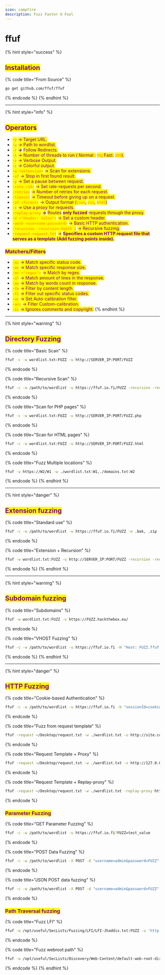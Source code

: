 ```yaml
---
icon: campfire
description: Fuzz Faster U Fool
---
```


# ffuf

{% hint style="success" %}
## <mark style="color:purple;">Installation</mark>

{% code title="From Source" %}
```bash
go get github.com/ffuf/ffuf
```
{% endcode %}
{% endhint %}

***

{% hint style="info" %}
## <mark style="color:purple;">Operators</mark>

* <mark style="color:orange;">**`-u`**</mark> <mark style="color:purple;">-> Target URL.</mark>
* <mark style="color:orange;">**`-w`**</mark> <mark style="color:purple;">-> Path to wordlist.</mark>
* <mark style="color:orange;">**`-r`**</mark> <mark style="color:purple;">**->**</mark> <mark style="color:purple;">Follow Redirects.</mark>
* <mark style="color:orange;">**`-t`**</mark> <mark style="color:purple;">-> Number of threads to run ( Normal :</mark> <mark style="color:orange;">**`50`**</mark><mark style="color:purple;">; Fast:</mark> <mark style="color:orange;">**`200`**</mark><mark style="color:purple;">).</mark>
* <mark style="color:orange;">**`-v`**</mark> <mark style="color:purple;">-> Verbose Output.</mark>
* <mark style="color:orange;">**`-c`**</mark> <mark style="color:purple;">-> Colorful output.</mark>&#x20;
* <mark style="color:orange;">**`-e <extension>`**</mark> <mark style="color:purple;">-> Scan for extensions.</mark>&#x20;
* <mark style="color:orange;">**`-sf`**</mark> <mark style="color:purple;">-> Stop in first found result.</mark>
* <mark style="color:orange;">**`-p`**</mark> <mark style="color:purple;">-> Set a pause between request.</mark>
* <mark style="color:orange;">**`-rate <10>`**</mark> <mark style="color:purple;">-> Set rate-requests per second.</mark>
* <mark style="color:orange;">**`-retries`**</mark> <mark style="color:purple;">-> Number of retries for each request.</mark>
* <mark style="color:orange;">**`-timeout`**</mark> <mark style="color:purple;">-> Timeout before giving up on a request.</mark>
* <mark style="color:orange;">**`-of <format>`**</mark> <mark style="color:purple;">-> Output format (</mark><mark style="color:orange;">**`json`**</mark><mark style="color:purple;">,</mark> <mark style="color:orange;">**`csv`**</mark><mark style="color:purple;">,</mark> <mark style="color:orange;">**`html`**</mark><mark style="color:purple;">)</mark>
* <mark style="color:orange;">**`-x`**</mark> <mark style="color:purple;">-> Use a proxy for requests.</mark>
* <mark style="color:orange;">**`-replay-proxy`**</mark> <mark style="color:purple;">**->**</mark> <mark style="color:purple;"></mark><mark style="color:purple;">Routes</mark> <mark style="color:purple;"></mark><mark style="color:purple;">**only fuzzed**</mark> <mark style="color:purple;"></mark><mark style="color:purple;">requests through the proxy.</mark>
* <mark style="color:orange;">**`-H <"Header: Value">`**</mark> <mark style="color:purple;">-> Set a custom header.</mark>
* <mark style="color:orange;">**`-auth <username:password>`**</mark> <mark style="color:purple;">-> Basic HTTP authentication.</mark>
* &#x20;<mark style="color:orange;">**`-recursion -recursion-depth 1`**</mark> <mark style="color:purple;">-> Recursive fuzzing.</mark>
* <mark style="color:orange;">**`-request request.txt`**</mark> <mark style="color:purple;">-></mark> <mark style="color:purple;"></mark><mark style="color:purple;">**Specifies a custom HTTP request file that serves as a template (Add fuzzing points inside).**</mark>

### <mark style="color:purple;">Matchers/Filters</mark>

* <mark style="color:orange;">**`-mc`**</mark> <mark style="color:purple;">-> Match specific status code.</mark>
* <mark style="color:orange;">**`-ms`**</mark> <mark style="color:purple;">-> Match specific response size.</mark>
* <mark style="color:orange;">**`-mr <"regex">`**</mark> <mark style="color:purple;">-> Match by regex.</mark>
* <mark style="color:orange;">**`-ml`**</mark> <mark style="color:purple;">-> Match amount of lines in the response.</mark>
* <mark style="color:orange;">**`-mw`**</mark> <mark style="color:purple;">-> Match by words count in response.</mark>
* <mark style="color:orange;">**`-fw`**</mark> <mark style="color:purple;">-> Filter by content length.</mark>
* <mark style="color:orange;">**`-fc`**</mark> <mark style="color:purple;">-> Filter out specific status codes.</mark>
* <mark style="color:orange;">**`-ac`**</mark> <mark style="color:purple;">-> Set Auto-calibration filter.</mark>
* <mark style="color:orange;">**`-acc`**</mark> <mark style="color:purple;">-> Filter Custom-calibration.</mark>
* <mark style="color:orange;">**`-ic`**</mark> <mark style="color:purple;">-> Ignores comments and copyright.</mark>
{% endhint %}

***

{% hint style="warning" %}
## <mark style="color:purple;">Directory Fuzzing</mark>

{% code title="Basic Scan" %}
```bash
ffuf -c -w wordlist.txt:FUZZ -u http://SERVER_IP:PORT/FUZZ
```
{% endcode %}

{% code title="Recursive Scan" %}
```bash
ffuf -c -w /path/to/wordlist -u https://ffuf.io.fi/FUZZ -recursion -recursion-depth 2
```
{% endcode %}

{% code title="Scan for PHP pages" %}
```bash
ffuf -c -w wordlist.txt:FUZZ -u http://SERVER_IP:PORT/FUZZ.php
```
{% endcode %}

{% code title="Scan for HTML pages" %}
```bash
ffuf -c -w wordlist.txt:FUZZ -u http://SERVER_IP:PORT/FUZZ.html
```
{% endcode %}

{% code title="Fuzz Multiple locations" %}
```bash
ffuf -u https://W2/W1 -w ./wordlist.txt:W1,./domains.txt:W2
```
{% endcode %}
{% endhint %}

***

{% hint style="danger" %}
## <mark style="color:purple;">Extension fuzzing</mark>

{% code title="Standard use" %}
```bash
ffuf -c -w /path/to/wordlist -u https://ffuf.io.fi/FUZZ -e .bak, .zip
```
{% endcode %}

{% code title="Extension + Recursion" %}
```bash
ffuf -w wordlist.txt:FUZZ -u http://SERVER_IP:PORT/FUZZ -recursion -recursion-depth 1 -e .php -v -c
```
{% endcode %}
{% endhint %}

***

{% hint style="warning" %}
## <mark style="color:purple;">Subdomain fuzzing</mark>

{% code title="Subdomains" %}
```bash
ffuf -w wordlist.txt:FUZZ -u https://FUZZ.hackthebox.eu/
```
{% endcode %}

{% code title="VHOST Fuzzing" %}
```bash
ffuf -c -w /path/to/wordlist -u https://ffuf.io.fi -H "Host: FUZZ.ffuf.io.fi"
```
{% endcode %}
{% endhint %}

***

{% hint style="danger" %}
## <mark style="color:purple;">HTTP Fuzzing</mark>

{% code title="Cookie-based Authentication" %}
```bash
ffuf -c -w /path/to/wordlist -u https://ffuf.io.fi -b "sessionId=cookie_val"
```
{% endcode %}

{% code title="Fuzz from request template" %}
```bash
ffuf -request ~/Desktop/request.txt -w ./wordlist.txt -u http://site.com
```
{% endcode %}

{% code title="Request Template + Proxy" %}
```bash
ffuf -request ~/Desktop/request.txt -w ./wordlist.txt -x http://127.0.0.1:8080
```
{% endcode %}

{% code title="Request Template + Replay-proxy" %}
```bash
ffuf -request ~/Desktop/request.txt -w ./wordlist.txt -replay-proxy http://127.0.0.1:8080
```
{% endcode %}

### <mark style="color:purple;">Parameter Fuzzing</mark>

{% code title="GET Parameter Fuzzing" %}
```bash
ffuf -c -w /path/to/wordlist -u https://ffuf.io.fi?FUZZ=test_value
```
{% endcode %}

{% code title="POST Data Fuzzing" %}
```bash
ffuf -c -w /path/to/wordlist -X POST -d "username=admin&password=FUZZ" -u https://ffuf.io.fi/login.php
```
{% endcode %}

{% code title="JSON POST data fuzzing" %}
```bash
ffuf -c -w /path/to/wordlist -X POST -d "username=admin&password=FUZZ" -u https://ffuf.io.fi/login.php
```
{% endcode %}

### <mark style="color:purple;">Path Traversal fuzzing</mark>

{% code title="Fuzz LFI" %}
```bash
ffuf -w /opt/useful/SecLists/Fuzzing/LFI/LFI-Jhaddix.txt:FUZZ -u 'http://<SERVER_IP>:<PORT>/index.php?language=FUZZ' -fs 2287
```
{% endcode %}

{% code title="Fuzz webroot path" %}
```bash
ffuf -w /opt/useful/SecLists/Discovery/Web-Content/default-web-root-directory-linux.txt:FUZZ -u 'http://<SERVER_IP>:<PORT>/index.php?language=../../../../FUZZ/index.php' -fs 2287
```
{% endcode %}
{% endhint %}
